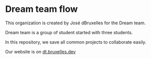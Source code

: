 # Dream team flow

This organization is created by José dBruxelles for the Dream team.

Dream team is a group of student started with three students.

In this repository, we save all common projects to collaborate easily.

Our website is on [dt.bruxelles.dev](https://dt.bruxelles.dev/)
